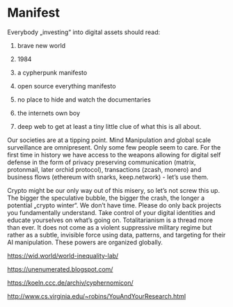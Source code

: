 # Manifest

Everybody „investing“ into digital assets should read: 
1) brave new world 

2) 1984 

3) a cypherpunk manifesto 

4) open source everything manifesto 

5) no place to hide and watch the documentaries 

6) the internets own boy 

7) deep web to get at least a tiny little clue of what this is all about.

Our societies are at a tipping point. Mind Manipulation and global scale surveillance are omnipresent. Only some few people seem to care. For the first time in history we have access to the weapons allowing for digital self defense in the form of privacy preserving communication (matrix, protonmail, later orchid protocol), transactions (zcash, monero) and business flows (ethereum with snarks, keep.network) - let’s use them.

Crypto might be our only way out of this misery, so let’s not screw this up. The bigger the speculative bubble, the bigger the crash, the longer a potential „crypto winter“. We don’t have time. Please do only back projects you fundamentally understand.
Take control of your digital identities and educate yourselves on what’s going on. Totalitarianism is a thread more than ever. It does not come as a violent suppressive military regime but rather as a subtle, invisible force using data, patterns, and targeting for their AI manipulation. These powers are organized globally.

https://wid.world/world-inequality-lab/

https://unenumerated.blogspot.com/

https://koeln.ccc.de/archiv/cyphernomicon/

http://www.cs.virginia.edu/~robins/YouAndYourResearch.html
